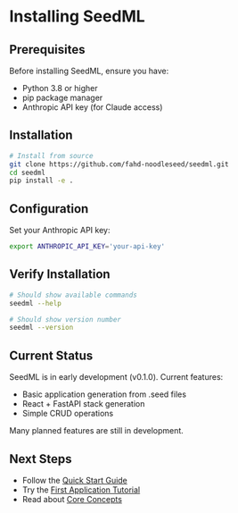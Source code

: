 # Installing SeedML

## Prerequisites

Before installing SeedML, ensure you have:
- Python 3.8 or higher
- pip package manager
- Anthropic API key (for Claude access)

## Installation

```bash
# Install from source
git clone https://github.com/fahd-noodleseed/seedml.git
cd seedml
pip install -e .
```

## Configuration

Set your Anthropic API key:
```bash
export ANTHROPIC_API_KEY='your-api-key'
```

## Verify Installation

```bash
# Should show available commands
seedml --help

# Should show version number
seedml --version
```

## Current Status

SeedML is in early development (v0.1.0). Current features:
- Basic application generation from .seed files
- React + FastAPI stack generation
- Simple CRUD operations

Many planned features are still in development.

## Next Steps

- Follow the [Quick Start Guide](quick-start.md)
- Try the [First Application Tutorial](first-app.md)
- Read about [Core Concepts](../core-concepts/overview.md)
